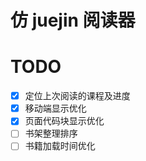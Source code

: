 # 仿 juejin 阅读器

# TODO

- [x] 定位上次阅读的课程及进度
- [x] 移动端显示优化
- [x] 页面代码块显示优化
- [ ] 书架整理排序
- [ ] 书籍加载时间优化
